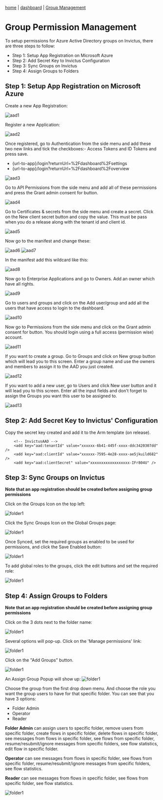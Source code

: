 [home](../README.md) | [dashboard](dashboard.md) | [Group Management](groupmanagement.md)

# Group Permission Management

To setup permissions for Azure Active Directory groups on Invictus, there are three steps to follow:
- Step 1: Setup App Registration on Microsoft Azure
- Step 2: Add Secret Key to Invictus Configuration
- Step 3: Sync Groups on Invictus
- Step 4: Assign Groups to Folders

## Step 1: Setup App Registration on Microsoft Azure

Create a new App Registration:

![aad1](../images/dashboard/aad_1.JPG)

Register a new Application:

![aad2](../images/dashboard/aad_2.JPG)

Once registered, go to Authentication from the side menu and add these two new links and tick the checkboxes:- Access Tokens and ID Tokens and press save.

-	{url-to-app}/login?returnUrl=%2Fdashboard%2Fsettings
-	{url-to-app}/login?returnUrl=%2Fdashboard%2Foverview

![aad3](../images/dashboard/aad_7.JPG)

Go to API Permissions from the side menu and add all of these permissions and press the Grant admin consent for button.

![aad4](../images/dashboard/aad_3.JPG)

Go to Certificates & secrets from the side menu and create a secret. Click on the New client secret button and copy the value. This must be pass when you do a release along with the tenant id and client id.

![aad5](../images/dashboard/aad_4.JPG)

Now go to the manifest and change these:

![aad6](../images/dashboard/aad_5.JPG)
![aad7](../images/dashboard/aad_6.JPG)

In the manifest add this wildcard like this:

![aad8](../images/dashboard/aad_8.JPG)

Now go to Enterprise Applications and go to Owners. Add an owner which have all rights.

![aad9](../images/dashboard/aad_9.JPG)

Go to users and groups and click on the Add user/group and add all the users that have access to login to the dashboard.

![aad10](../images/dashboard/aad_10.JPG)

Now go to Permissions from the side menu and click on the Grant admin consent for button. You should login using a full access (permission wise) account.

![aad11](../images/dashboard/aad_11.JPG)

If you want to create a group. Go to Groups and click on New group button which will lead you to this screen. Enter a group name and use the owners and members to assign it to the AAD you just created.

![aad12](../images/dashboard/aad_12.JPG)

If you want to add a new user, go to Users and click New user button and it will lead you to this screen. Enter all the input fields and don't forget to assign the Groups you want this user to be assigned to.

![aad13](../images/dashboard/aad_13.JPG)
## Step 2: Add Secret Key to Invictus' Configuration

Copy the secret key created and add it to the Arm template (on release).

```
    <!-- InvictusAAD -->
    <add key="aad:tenantId" value="xxxxxx-6b41-445f-xxxx-ddc3420307dd" />
    <add key="aad:clientId" value="xxxxxx-7595-4e28-xxxx-ae5jkuild682" />
    <add key="aad:clientSecret" value="xxxxxxxxxxxxxxxxxx-IFr804U" />
```
## Step 3: Sync Groups on Invictus

**Note that an app registration should be created before assigning group permissions**

Click on the Groups Icon on the top left:

![folder1](../images/dashboard/groupman_9.png)

Click the Sync Groups Icon on the Global Groups page:

![folder1](../images/dashboard/groupman_10.png)

Once Synced, set the required groups as enabled to be used for permissions, and click the Save Enabled button:

![folder1](../images/dashboard/groupman_11.png)
 
To add global roles to the groups, click the edit buttons and set the required role:

![folder1](../images/dashboard/groupman_12.png)

## Step 4: Assign Groups to Folders

**Note that an app registration should be created before assigning group permissions**

Click on the 3 dots next to the folder name:

![folder1](../images/dashboard/groupman_13.png)

Several options will pop-up. Click on the 'Manage permissions' link:

![folder1](../images/dashboard/groupman_14.png)

Click on the "Add Groups" button.

![folder1](../images/dashboard/groupman_15.png)

An Assign Group Popup will show up:
![folder1](../images/dashboard/groupman_16.png)

Choose the group from the first drop down menu. And choose the role you want the group users to have for that specific folder. You can see that you have 3 options:
- Folder Admin
- Operator
- Reader

**Folder Admin** can assign users to specific folder, remove users from specific folder, create flows in specific folder, delete flows in specific folder, see messages from flows in specific folder, see flows from specific folder, resume/resubmit/ignore messages from specific folders, see flow statistics, edit flow in specific folder.

**Operator** can see messages from flows in specific folder, see flows from specific folder, resume/resubmit/ignore messages from specific folders, see flow statistics.

**Reader** can see messages from flows in specific folder, see flows from specific folder, see flow statistics.

![folder1](../images/dashboard/groupman_17.png)
